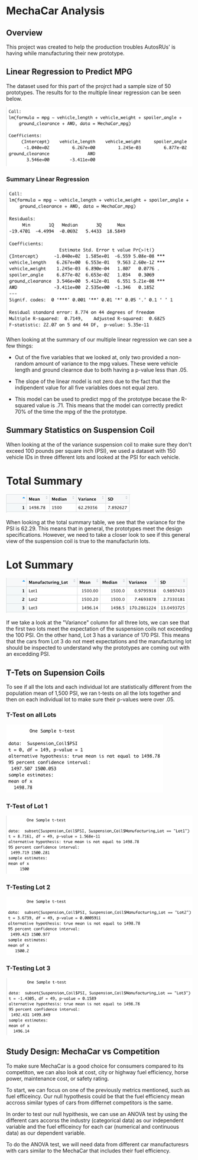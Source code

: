 # MechaCar Analysis

## Overview

This project was created to help the production troubles AutosRUs' is having while manufacturing their new prototype.

## Linear Regression to Predict MPG

The dataset used for this part of the projrct had a sample size of 50 prototypes. The results for to the multiple linear regression can be seen below.

![alt text](https://github.com/dntalx/Mecha_Car_Statistical_Analysis/blob/main/Resources/Linear_Regression.png)

### Summary Linear Regression

![alt text](https://github.com/dntalx/Mecha_Car_Statistical_Analysis/blob/main/Resources/Summary_LR.png)

When looking at the summary of our multiple linear regression we can see a few things:

* Out of the five variables that we looked at, only two provided a non-random amount of variance to the mpg values. These were vehicle length and ground clearnce due to both having a p-value less than .05. 

* The slope of the linear model is not zero due to the fact that the indipendent value for all five variables does not equal zero. 

* This model can be used to predict mpg of the prototype becase the R-squared value is .71. This means that the model can correctly predict 70% of the time the mpg of the the prototype. 

## Summary Statistics on Suspension Coil

When looking at the of the variance suspension coil to make sure they don't exceed 100 pounds per square inch (PSI), we used a dataset with 150 vehicle IDs in three different lots and looked at the PSI for each vehicle.

# Total Summary 

![alt text](https://github.com/dntalx/Mecha_Car_Statistical_Analysis/blob/main/Resources/Total_Summary.png)

When looking at the total summary table, we see that the variance for the PSI is 62.29. This means that in general, the prototypes meet the design specifications. However, we need to take a closer look to see if this general view of the suspension coil is true to the manufacturin lots. 

# Lot Summary

![alt text](https://github.com/dntalx/Mecha_Car_Statistical_Analysis/blob/main/Resources/Lot_Summary.png)

If we take a look at the "Variance" column for all three lots, we can see that the first two lots meet the expectation of the suspension coils not exceeding the 100 PSI. On the other hand, Lot 3 has a variance of 170 PSI. This means that the cars from Lot 3 do not meet expectations and the manufacturing lot should be inspected to understand why the prototypes are coming out with an excedding PSI. 

## T-Tets on Supension Coils

To see if all the lots and each individual lot are statistically different from the population mean of 1,500 PSI, we ran t-tests on all the lots together and then on each individual lot to make sure their p-values were over .05.

### T-Test on all Lots

![alt text](https://github.com/dntalx/Mecha_Car_Statistical_Analysis/blob/main/Resources/All_Lots_t-test.png)

### T-Test of Lot 1

![alt text](https://github.com/dntalx/Mecha_Car_Statistical_Analysis/blob/main/Resources/Lot1_t-test.png)

### T-Testing Lot 2

![alt text](https://github.com/dntalx/Mecha_Car_Statistical_Analysis/blob/main/Resources/Lot2_t-test.png)

### T-Testing Lot 3

![alt text](https://github.com/dntalx/Mecha_Car_Statistical_Analysis/blob/main/Resources/Lot3_t-test.png)

## Study Design: MechaCar vs Competition

To make sure MechaCar is a good choice for consumers compared to its competiton, we can also look at cost, city or highway fuel efficiency, horse power, maintenance cost, or safety rating.

To start, we can focus on one of the previously metrics mentioned, such as fuel efficeincy. Our null hypothesis could be that the fuel efficiency mean accross similar types of cars from differnet competitors is the same.

In order to test our null hypithesis, we can use an ANOVA test by using the different cars accorss the industry (categorical data) as our independent variable and the fuel efficeincy for each car (numerical and continuous data) as our dependent variable.

To do the ANOVA test, we will need data from different car manufacturesrs with cars similar to the MechaCar that includes their fuel efficiency. 
